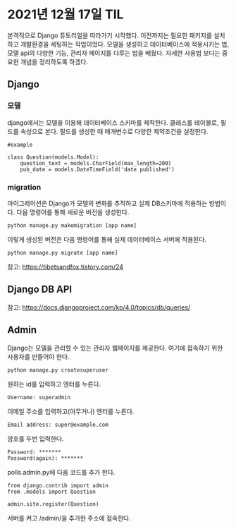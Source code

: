 # 2021년 12월 17일 TIL
본격적으로 Django 튜토리얼을 따라가기 시작했다. 이전까지는 필요한 패키지를 설치하고 개발환경을 세팅하는 작업이었다. 모델을 생성하고 데이터베이스에 적용시키는 법, 모델 api의 다양한 기능, 관리자 페이지를 다루는 법을 배웠다. 자세한 사용법 보다는 중요한 개념을 정리하도록 하겠다.

## Django
### 모델
django에서는 모델을 이용해 데이터베이스 스키마를 제작한다. 클래스를 테이블로, 필드를 속성으로 본다. 필드를 생성한 때 매개변수로 다양한 제약조건을 설정한다.
```
#example

class Question(models.Model):
    question_text = models.CharField(max_length=200)
    pub_date = models.DateTimeField('date published')
```

### migration
마이그레이션은 Django가 모델의 변화를 추적하고 실제 DB스키마에 적용하는 방법이다. 다음 명령어를 통해 새로운 버전을 생성한다. 
```
python manage.py makemigration [app name]
```
이렇게 생성된 버전은 다음 명령어를 통해 실제 데이터베이스 서버에 적용된다.
```
python manage.py migrate [app name]
```

참고: <https://tibetsandfox.tistory.com/24>

## Django DB API
참고: <https://docs.djangoproject.com/ko/4.0/topics/db/queries/>

## Admin
Django는 모델을 관리할 수 있는 관리자 웹페이지를 제공한다. 여기에 접속하기 위한 사용자를 만들어야 한다.
```
python manage.py createsuperuser
``` 
원하는 id를 입력하고 엔터를 누른다.
```
Username: superadmin
```
이메일 주소를 입력하고(아무거나) 엔터를 누른다.
```
Email address: super@example.com   
```
암호를 두번 입력한다.
```
Password: *******
Password(again): *******
```
polls.admin.py에 다음 코드를 추가 한다.
```
from django.contrib import admin
from .models import Question

admin.site.register(Question)
```
서버를 켜고 /admin/을 추가한 주소에 접속한다.
